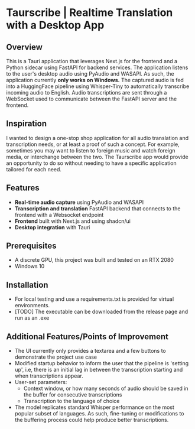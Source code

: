 # Taurscribe | Realtime Translation with a Desktop App

## Overview
This is a Tauri application that leverages Next.js for the frontend and a Python sidecar using FastAPI for backend services. The application listens to the user's desktop audio using PyAudio and WASAPI. As such, the application currently **only works on Windows.** The captured audio is fed into a HuggingFace pipeline using Whisper-Tiny to automatically transcribe incoming audio to English. Audio transcriptions are sent through a WebSocket used to communicate between the FastAPI server and the frontend.

## Inspiration

I wanted to design a one-stop shop application for all audio translation and transcription needs, or at least a proof of such a concept. For example, sometimes you may want to listen to foreign music and watch foreign media, or interchange between the two. The Taurscribe app would provide an opportunity to do so without needing to have a specific application tailored for each need.

## Features
- **Real-time audio capture** using PyAudio and WASAPI
- **Transcription and translation** FastAPI backend that connects to the frontend with a Websocket endpoint
- **Frontend** built with Next.js and using shadcn/ui
- **Desktop integration** with Tauri

## Prerequisites
- A discrete GPU, this project was built and tested on an RTX 2080
- Windows 10

## Installation
- For local testing and use a requirements.txt is provided for virtual environments.
- [TODO] The executable can be downloaded from the release page and run as an .exe

## Additional Features/Points of Improvement
- The UI currently only provides a textarea and a few buttons to demonstrate the project use case
- Modified startup behavior to inform the user that the pipeline is 'setting up', i.e, there is an initial lag in between the transcription starting
and when transcriptions appear.
- User-set parameters:
    - Context window, or how many seconds of audio should be saved in the buffer for consecutive transcriptions
    - Transcription to the language of choice
- The model replicates standard Whisper performance on the most popular subset of languages. As such, fine-tuning or modifications to the buffering process
  could help produce better transcriptions.
